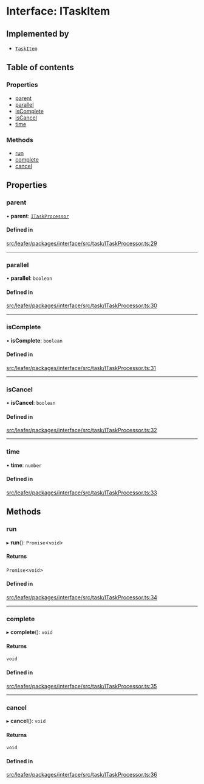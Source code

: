 # Interface: ITaskItem

## Implemented by

- [`TaskItem`](../classes/TaskItem.md)

## Table of contents

### Properties

- [parent](ITaskItem.md#parent)
- [parallel](ITaskItem.md#parallel)
- [isComplete](ITaskItem.md#iscomplete)
- [isCancel](ITaskItem.md#iscancel)
- [time](ITaskItem.md#time)

### Methods

- [run](ITaskItem.md#run)
- [complete](ITaskItem.md#complete)
- [cancel](ITaskItem.md#cancel)

## Properties

### parent

• **parent**: [`ITaskProcessor`](ITaskProcessor.md)

#### Defined in

[src/leafer/packages/interface/src/task/ITaskProcessor.ts:29](https://github.com/leaferjs/leafer/blob/c0a3cd1f6ba179c1348a90558ab02097cb535d9a/packages/interface/src/task/ITaskProcessor.ts#L29)

___

### parallel

• **parallel**: `boolean`

#### Defined in

[src/leafer/packages/interface/src/task/ITaskProcessor.ts:30](https://github.com/leaferjs/leafer/blob/c0a3cd1f6ba179c1348a90558ab02097cb535d9a/packages/interface/src/task/ITaskProcessor.ts#L30)

___

### isComplete

• **isComplete**: `boolean`

#### Defined in

[src/leafer/packages/interface/src/task/ITaskProcessor.ts:31](https://github.com/leaferjs/leafer/blob/c0a3cd1f6ba179c1348a90558ab02097cb535d9a/packages/interface/src/task/ITaskProcessor.ts#L31)

___

### isCancel

• **isCancel**: `boolean`

#### Defined in

[src/leafer/packages/interface/src/task/ITaskProcessor.ts:32](https://github.com/leaferjs/leafer/blob/c0a3cd1f6ba179c1348a90558ab02097cb535d9a/packages/interface/src/task/ITaskProcessor.ts#L32)

___

### time

• **time**: `number`

#### Defined in

[src/leafer/packages/interface/src/task/ITaskProcessor.ts:33](https://github.com/leaferjs/leafer/blob/c0a3cd1f6ba179c1348a90558ab02097cb535d9a/packages/interface/src/task/ITaskProcessor.ts#L33)

## Methods

### run

▸ **run**(): `Promise`\<`void`\>

#### Returns

`Promise`\<`void`\>

#### Defined in

[src/leafer/packages/interface/src/task/ITaskProcessor.ts:34](https://github.com/leaferjs/leafer/blob/c0a3cd1f6ba179c1348a90558ab02097cb535d9a/packages/interface/src/task/ITaskProcessor.ts#L34)

___

### complete

▸ **complete**(): `void`

#### Returns

`void`

#### Defined in

[src/leafer/packages/interface/src/task/ITaskProcessor.ts:35](https://github.com/leaferjs/leafer/blob/c0a3cd1f6ba179c1348a90558ab02097cb535d9a/packages/interface/src/task/ITaskProcessor.ts#L35)

___

### cancel

▸ **cancel**(): `void`

#### Returns

`void`

#### Defined in

[src/leafer/packages/interface/src/task/ITaskProcessor.ts:36](https://github.com/leaferjs/leafer/blob/c0a3cd1f6ba179c1348a90558ab02097cb535d9a/packages/interface/src/task/ITaskProcessor.ts#L36)
